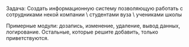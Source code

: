 Задача: Создать информационную систему позволяющую работать с сотрудниками некой компании \ студентами вуза \ учениками школы

Примерные модули: дозапись, изменение, удаление, вывод данных, логирование. Остальные, которые решите добавить, только приветствуются.